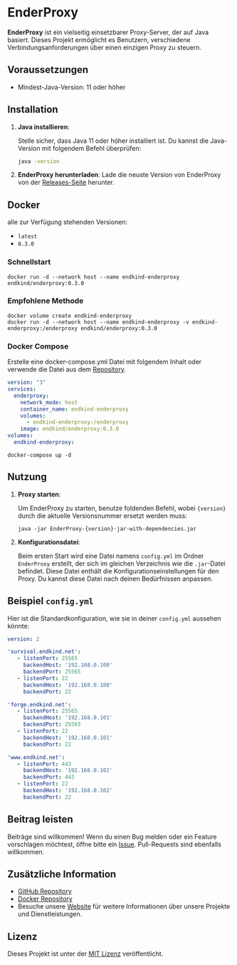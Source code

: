 # EnderProxy

**EnderProxy** ist ein vielseitig einsetzbarer Proxy-Server, der auf Java basiert. Dieses Projekt ermöglicht es
Benutzern, verschiedene Verbindungsanforderungen über einen einzigen Proxy zu steuern.

## Voraussetzungen

- Mindest-Java-Version: 11 oder höher

## Installation

1. **Java installieren**:

   Stelle sicher, dass Java 11 oder höher installiert ist. Du kannst die Java-Version mit folgendem Befehl überprüfen:

   ```sh
   java -version
   ```

2. **EnderProxy herunterladen**:
   Lade die neuste Version von EnderProxy von der [Releases-Seite](https://github.com/Endkind/EnderProxy/releases) herunter.

## Docker

alle zur Verfügung stehenden Versionen:
- `latest`
- `0.3.0`

### Schnellstart

```shell
docker run -d --network host --name endkind-enderproxy endkind/enderproxy:0.3.0
```

### Empfohlene Methode

```shell
docker volume create endkind-enderproxy
docker run -d --network host --name endkind-enderproxy -v endkind-enderproxy:/enderproxy endkind/enderproxy:0.3.0
```

### Docker Compose

Erstelle eine docker-compose.yml Datei mit folgendem Inhalt oder verwende die Datei aus dem [Repository](https://github.com/Endkind/EnderProxy/blob/master/docker-compose.yml).

```yaml
version: "3"
services:
  enderproxy:
    network_mode: host
    container_name: endkind-enderproxy
    volumes:
      - endkind-enderproxy:/enderproxy
    image: endkind/enderproxy:0.3.0
volumes:
  endkind-enderproxy:
```

```shell
docker-compose up -d
```

## Nutzung

1. **Proxy starten**:

   Um EnderProxy zu starten, benutze foldenden Befehl, wobei `{version}` durch die aktuelle Versionsnummer ersetzt
   werden muss:

   ```shell
   java -jar EnderProxy-{version}-jar-with-dependencies.jar
   ```

2. **Konfigurationsdatei**:

   Beim ersten Start wird eine Datei namens `config.yml` im Ordner `EnderProxy` erstellt, der sich im gleichen Verzeichnis wie die `.jar`-Datei befindet.
   Diese Datei enthält die Konfigurationseinstellungen für den Proxy. Du kannst diese Datei nach deinen Bedürfnissen
   anpassen.

## Beispiel `config.yml`

Hier ist die Standardkonfiguration, wie sie in deiner `config.yml` aussehen könnte:

```yaml
version: 2

'survival.endkind.net':
   - listenPort: 25565
     backendHost: '192.168.0.100'
     backendPort: 25565
   - listenPort: 22
     backendHost: '192.168.0.100'
     backendPort: 22

'forge.endkind.net':
   - listenPort: 25565
     backendHost: '192.168.0.101'
     backendPort: 25565
   - listenPort: 22
     backendHost: '192.168.0.101'
     backendPort: 22

'www.endkind.net':
   - listenPort: 443
     backendHost: '192.168.0.102'
     backendPort: 443
   - listenPort: 22
     backendHost: '192.168.0.102'
     backendPort: 22
```

## Beitrag leisten

Beiträge sind willkommen! Wenn du einen Bug melden oder ein Feature vorschlagen möchtest, öffne bitte ein [Issue](https://github.com/Endkind/EnderProxy/issues).
Pull-Requests sind ebenfalls willkommen.

## Zusätzliche Information

- [GitHub Repository](https://github.com/Endkind/EnderProxy)
- [Docker Repository](https://hub.docker.com/r/endkind/enderproxy)
- Besuche unsere [Website](https://www.endkind.net) für weitere Informationen über unsere Projekte und Dienstleistungen.

## Lizenz

Dieses Projekt ist unter der [MIT Lizenz](https://github.com/Endkind/EnderProxy/blob/master/LICENSE) veröffentlicht.